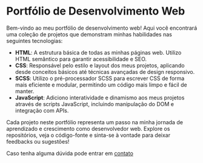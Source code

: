 # Portfólio de Desenvolvimento Web

Bem-vindo ao meu portfólio de desenvolvimento web! Aqui você encontrará uma coleção de projetos que demonstram minhas habilidades nas seguintes tecnologias:

- **HTML**: A estrutura básica de todas as minhas páginas web. Utilizo HTML semântico para garantir acessibilidade e SEO.
- **CSS**: Responsável pelo estilo e layout dos meus projetos, aplicando desde conceitos básicos até técnicas avançadas de design responsivo.
- **SCSS**: Utilizo o pré-processador SCSS para escrever CSS de forma mais eficiente e modular, permitindo um código mais limpo e fácil de manter.
- **JavaScript**: Adiciono interatividade e dinamismo aos meus projetos através de scripts JavaScript, incluindo manipulação do DOM e integração com APIs.

Cada projeto neste portfólio representa um passo na minha jornada de aprendizado e crescimento como desenvolvedor web. Explore os repositórios, veja o código-fonte e sinta-se à vontade para deixar feedbacks ou sugestões!

Caso tenha alguma dúvida pode entrar em [contato]("https://www.linkedin.com/in/david-beckham-278644227/")